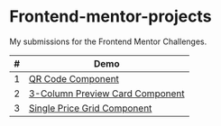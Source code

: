# Frontend-mentor-projects

My submissions for the Frontend Mentor Challenges.

<table>
<thead>
  <th> # </th>
  <th> Demo </th>
</thead>
 
<tbody>
    <tr>
       <td>1</td>
       <td>
       <a href="https://qr-code-component-xi-blond.vercel.app/" target="_blank">
          QR Code Component
       </a>
       </td>
    </tr>
    <tr>
       <td>2</td>
       <td>
       <a href="https://3-column-preview-card-component-ivory-xi.vercel.app/" target="_blank">
         3-Column Preview Card Component
       </a>
       </td>
    </tr>
    <tr>
       <td>3</td>
       <td>
       <a href="https://single-price-grid-component-fawn-eta.vercel.app/" target="_blank">
         Single Price Grid Component
       </a>
       </td>
    </tr>
</tbody>
</table>
